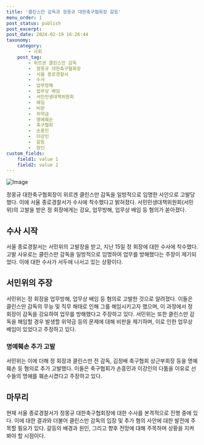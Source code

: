 ```yaml
---
title: '클린스만 감독과 정몽규 대한축구협회장 갈등'
menu_order: 1
post_status: publish
post_excerpt: 
post_date: 2024-02-19 16:26:44
taxonomy:
    category:
        - 사회
    post_tag:
        - 위르겐 클린스만 감독
        -  정몽규 대한축구협회장
        -  서울 종로경찰서
        -  수사
        -  업무방해
        -  업무상 배임
        -  서민민생대책위원회
        -  해임
        -  비판
        -  위약금
        -  명예훼손
        -  축구협회
        -  손흥민
        -  이강인
        -  갈등
        -  원인
custom_fields:
    field1: value 1
    field2: value 2
---
```


![Image](https://imgnews.pstatic.net/image/023/2024/02/19/0003817494_001_20240219111301061.JPG?type=w647)

정몽규 대한축구협회장이 위르겐 클린스만 감독을 일방적으로 임명한 사안으로 고발당했다. 이에 서울 종로경찰서가 수사에 착수했다고 밝혀졌다. 서민민생대책위원회(서민위)의 고발을 받은 정 회장에게는 강요, 업무방해, 업무상 배임 등 혐의가 쏟아졌다. 
## 수사 시작
서울 종로경찰서는 서민위의 고발장을 받고, 지난 15일 정 회장에 대한 수사에 착수했다. 고발 사유로는 클린스만 감독을 일방적으로 임명하여 업무를 방해했다는 주장이 제기되었다. 이에 대한 수사가 서두에 나서고 있는 상황이다.
## 서민위의 주장
서민위는 정 회장을 업무방해, 업무상 배임 등 혐의로 고발한 것으로 알려졌다. 이들은 클린스만 감독의 무능 및 직무 해태로 인해 그를 해임시키고자 했으며, 이 과정에서 정 회장이 감독을 강요하여 업무를 방해했다고 주장하고 있다. 서민위는 또한 클린스만 감독을 해임할 경우 발생할 위약금 등의 문제에 대해 비판을 제기하며, 이로 인한 업무상 배임이 있었다고 주장하고 있다.
### 명예훼손 추가 고발
서민위는 이에 더해 정 회장과 클린스만 전 감독, 김정배 축구협회 상근부회장 등을 명예훼손 등 혐의로 추가 고발했다. 이들은 축구협회가 손흥민과 이강인의 다툼을 이유로 선수들의 명예를 훼손시켰다고 주장하고 있다.
## 마무리
현재 서울 종로경찰서가 정몽규 대한축구협회장에 대한 수사를 본격적으로 진행 중에 있다. 이에 대한 결과와 더불어 클린스만 감독의 입장 및 추가 혐의 사안에 대한 발전에 주목할 필요가 있다. 갈등의 배경과 원인, 그리고 향후 전망에 대해 주목하며 상황을 지켜봐야 할 시점이다.
